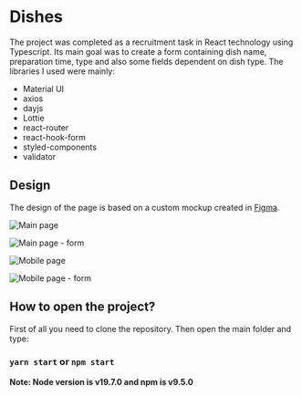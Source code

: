 
# Dishes

The project was completed as a recruitment task in React technology using Typescript. Its main goal was to create a form containing dish name, preparation time, type and also some fields dependent on dish type. The libraries I used were mainly:

- Material UI
- axios
- dayjs
- Lottie
- react-router
- react-hook-form
- styled-components
- validator


## Design

The design of the page is based on a custom mockup created in [Figma](https://www.figma.com/file/cob3pXp7YDv270r1ycB13W/Dishes?type=design&node-id=0%3A1&t=VfSytdafdQ7wAsGm-1).

![Main page](https://github.com/majkizbajki/dishes/blob/main/src/assets/images/README/main.jpg)

![Main page - form](https://github.com/majkizbajki/dishes/blob/main/src/assets/images/README/main_form.jpg)

![Mobile page](https://github.com/majkizbajki/dishes/blob/main/src/assets/images/README/mobile.jpg)

![Mobile page - form](https://github.com/majkizbajki/dishes/blob/main/src/assets/images/README/mobile_form.jpg)


## How to open the project?

First of all you need to clone the repository. Then open the main folder and type:

### `yarn start` or `npm start`

**Note: Node version is v19.7.0 and npm is v9.5.0**

